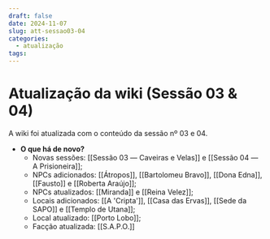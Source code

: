 ```yaml
---
draft: false
date: 2024-11-07
slug: att-sessao03-04
categories:
  - atualização
tags:
---
```



# Atualização da wiki (Sessão 03 & 04)

A wiki foi atualizada com o conteúdo da sessão nº 03 e 04.

<!-- more -->

- **O que há de novo?**
	- Novas sessões: [[Sessão 03 ― Caveiras e Velas]] e [[Sessão 04 ― A Prisioneira]];
	- NPCs adicionados: [[Átropos]], [[Bartolomeu Bravo]], [[Dona Edna]], [[Fausto]] e [[Roberta Araújo]];
	- NPCs atualizados: [[Miranda]] e [[Reina Velez]];
	- Locais adicionados: [[A 'Cripta']], [[Casa das Ervas]], [[Sede da SAPO]] e [[Templo de Utana]];
	- Local atualizado: [[Porto Lobo]];
	- Facção atualizada: [[S.A.P.O.]]